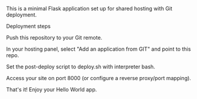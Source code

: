 This is a minimal Flask application set up for shared hosting with Git deployment.

Deployment steps

Push this repository to your Git remote.

In your hosting panel, select "Add an application from GIT" and point to this repo.

Set the post-deploy script to deploy.sh with interpreter bash.

Access your site on port 8000 (or configure a reverse proxy/port mapping).

That's it! Enjoy your Hello World app.
